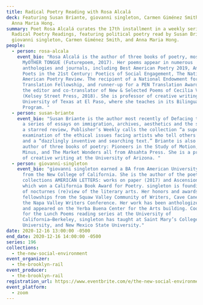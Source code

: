 ```yaml
---
title: Radical Poetry Reading with Rosa Alcalá
deck: Featuring Susan Briante, giovanni singleton, Carmen Giménez Smith, and
  Anna Maria Hong.
summary: Poet Rosa Alcalá curates the 17th installment in a weekly series of
  Radical Poetry Readings, featuring political poetry read by Susan Briante,
  giovanni singleton, Carmen Giménez Smith, and Anna Maria Hong.
people:
  - person: rosa-alcala
    event_bio: "Rosa Alcalá is the author of three books of poetry, most recently
      MyOTHER TONGUE (Futurepoem, 2017). Her poems appear in numerous
      anthologies and journals, including Best American Poetry 2019, American
      Poets in the 21st Century: Poetics of Social Engagement, The Nation, and
      American Poetry Review. The recipient of a National Endowment for the Arts
      Translation Fellowship, and runner-up for a PEN Translation Award, she is
      the editor and co-translator of New & Selected Poems of Cecilia Vicuña:
      (Kelsey Street Press, 2018). She is professor of creative writing at the
      University of Texas at El Paso, where she teaches in its Bilingual MFA
      Program. "
  - person: susan-briante
    event_bio: "Susan Briante is the author most recently of Defacing the Monument,
      a series of essays on immigration, archives, aesthetics and the state. In
      a starred review, Publisher’s Weekly calls the collection “a superb
      examination of the ethical issues facing artists who tell others’ stories”
      and a “dazzlingly inventive and searching text.” Briante is also the
      author of three books of poetry: Pioneers in the Study of Motion, Utopia
      Minus, and The Market Wonders all from Ahsahta Press. She is a professor
      of creative writing at the University of Arizona. "
  - person: giovanni-singleton
    event_bio: "giovanni singleton earned a BA from American University and an MFA
      from the New College of California. She is the author of the poetry
      collections AMERICAN LETTERS: works on paper (2017) and Ascension (2011),
      which won a California Book Award for Poetry. singleton is founding editor
      of nocturnes (re)view of the literary arts. Her honors and awards include
      fellowships from the Squaw Valley Community of Writers, Cave Canem, and
      the Napa Valley Writers Conference. Her work has been anthologized widely
      and appeared on the Yerba Buena Center for the Arts building. Coordinator
      for the Lunch Poems reading series at the University of
      California–Berkeley, singleton has taught at Saint Mary’s College, Naropa
      University, and New Mexico State University."
date: 2020-12-16 13:00:00 -0500
end_date: 2020-12-16 14:00:00 -0500
series: 196
collections:
  - the-new-social-environment
event_organizer:
  - the-brooklyn-rail
event_producer:
  - the-brooklyn-rail
registration_url: https://www.eventbrite.com/e/the-new-social-environment-196-radical-poetry-with-rosa-alcala-tickets-132327612451
event_platform:
  - zoom
---
```

